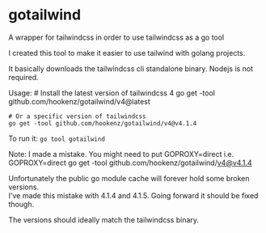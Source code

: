 # gotailwind
A wrapper for tailwindcss in order to use tailwindcss as a go tool

I created this tool to make it easier to use tailwind with golang projects.

It basically downloads the tailwindcss cli standalone binary.  Nodejs is not required.

Usage:
    # Install the latest version of tailwindcss 4
    go get -tool github.com/hookenz/gotailwind/v4@latest

    # Or a specific version of tailwindcss
    go get -tool github.com/hookenz/gotailwind/v4@v4.1.4


To run it:
    `go tool gotailwind`

Note: I made a mistake.  You might need to put GOPROXY=direct
  i.e. GOPROXY=direct go get -tool github.com/hookenz/gotailwind/v4@v4.1.4

Unfortunately the public go module cache will forever hold some broken versions.  
I've made this mistake with 4.1.4 and 4.1.5.  Going forward it should be fixed though.

The versions should ideally match the tailwindcss binary.
